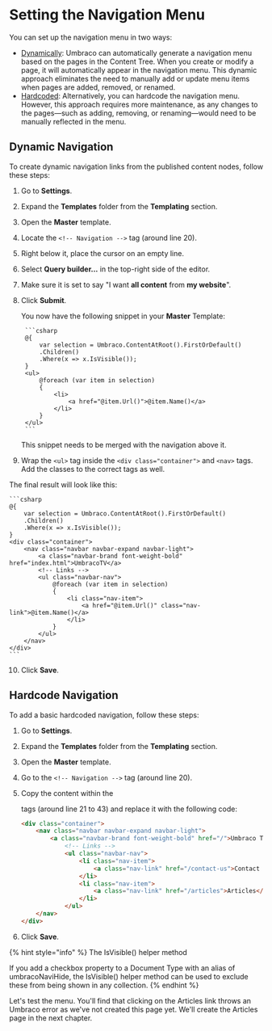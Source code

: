 # Setting the Navigation Menu

You can set up the navigation menu in two ways:

* [Dynamically](#dynamic-navigation):
	Umbraco can automatically generate a navigation menu based on the pages in the Content Tree. When you create or modify a page, it will automatically appear in the navigation menu. This dynamic approach eliminates the need to manually add or update menu items when pages are added, removed, or renamed.
* [Hardcoded](#hardcode-navigation):
	Alternatively, you can hardcode the navigation menu. However, this approach requires more maintenance, as any changes to the pages—such as adding, removing, or renaming—would need to be manually reflected in the menu.

## Dynamic Navigation

To create dynamic navigation links from the published content nodes, follow these steps:

1. Go to **Settings**.
2. Expand the **Templates** folder from the **Templating** section.
3. Open the **Master** template.
4. Locate the `<!-- Navigation -->` tag (around line 20).
5. Right below it, place the cursor on an empty line.
6. Select **Query builder...** in the top-right side of the editor.
7. Make sure it is set to say "I want **all content** from **my website**".
8. Click **Submit**.

	You now have the following snippet in your **Master** Template:

		```csharp
		@{
			var selection = Umbraco.ContentAtRoot().FirstOrDefault()
			.Children()
			.Where(x => x.IsVisible());
		}
		<ul>
			@foreach (var item in selection)
			{
				<li>
					<a href="@item.Url()">@item.Name()</a>
				</li>
			}
		</ul>
		```

	This snippet needs to be merged with the navigation above it.

9. Wrap the `<ul>` tag inside the `<div class="container">` and `<nav>` tags. Add the classes to the correct tags as well.

The final result will look like this:

	```csharp
	@{
		var selection = Umbraco.ContentAtRoot().FirstOrDefault()
		.Children()
		.Where(x => x.IsVisible());
	}
	<div class="container">
		<nav class="navbar navbar-expand navbar-light">
			<a class="navbar-brand font-weight-bold" href="index.html">UmbracoTV</a>
			<!-- Links -->
			<ul class="navbar-nav">
				@foreach (var item in selection)
				{
					<li class="nav-item">
						<a href="@item.Url()" class="nav-link">@item.Name()</a>
					</li>
				}
			</ul>
		</nav>
	</div>
	```

10. Click **Save**.

## Hardcode Navigation

To add a basic hardcoded navigation, follow these steps:

1. Go to **Settings**.
2. Expand the **Templates** folder from the **Templating** section.
3. Open the **Master** template.
4. Go to the `<!-- Navigation -->` tag (around line 20).
5. Copy the content within the <div> tags (around line 21 to 43) and replace it with the following code:

    ```html
    <div class="container">
		<nav class="navbar navbar-expand navbar-light">
			<a class="navbar-brand font-weight-bold" href="/">Umbraco TV</a>
				<!-- Links -->
				<ul class="navbar-nav">
					<li class="nav-item">
					    <a class="nav-link" href="/contact-us">Contact Us</a>
					</li>
					<li class="nav-item">
					    <a class="nav-link" href="/articles">Articles</a>
                    </li>
				</ul>
		</nav>
	</div>
    ```

4. Click **Save**.

{% hint style="info" %}
The IsVisible() helper method

If you add a checkbox property to a Document Type with an alias of umbracoNaviHide, the IsVisible() helper method can be used to exclude these from being shown in any collection.
{% endhint %}

Let's test the menu. You'll find that clicking on the Articles link throws an Umbraco error as we've not created this page yet. We'll create the Articles page in the next chapter.

